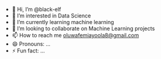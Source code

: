 - 👋 Hi, I’m @black-elf
- 👀 I’m interested in Data Science
- 🌱 I’m currently learning machine learning
- 💞️ I’m looking to collaborate on Machine Learning projects
- 📫 How to reach me oluwafemiayoola8@gmail.com
- 😄 Pronouns: ...
- ⚡ Fun fact: ...

<!---
black-elf/black-elf is a ✨ special ✨ repository because its `README.md` (this file) appears on your GitHub profile.
You can click the Preview link to take a look at your changes.
--->
